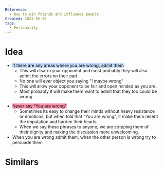 ```yaml
---
Reference:
  - How to win friends and influence people
Created: 2024-05-19
tags:
  - Personality
---
```

# Idea

- <mark style="background: #ADCCFFA6;">If there are any areas where you are wrong, admit them</mark>
	- This will disarm your opponent and most probably they will also admit the errors on their part.
	- No one will ever object you saying "I maybe wrong"
	- This will allow your opponent to be fair and open minded as you are. 
	- Most probably it will make them want to admit that they too could be wrong.
* <mark style="background: #FF5582A6;">Never say “You are wrong”</mark>
	* Sometimes its easy to change their minds without heavy resistance or emotions, but when told that “You are wrong”, it make them resent the imputation and harden their hearts.
	* When we say these phrases to anyone, we are stripping them of their dignity and making the discussion more unwelcoming.
* When you are wrong admit them, when the other person is wrong try to persuade them
# Similars

